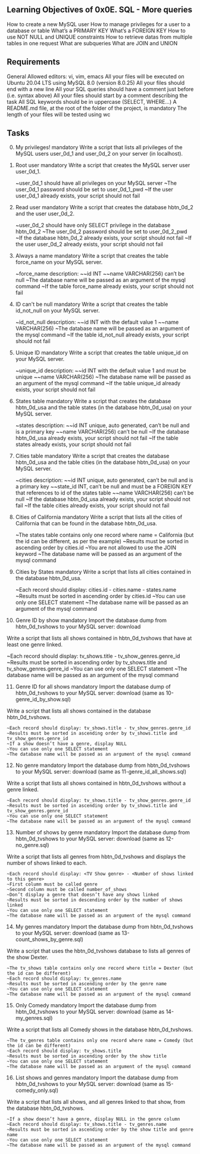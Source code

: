 Learning Objectives of 0x0E. SQL - More queries
------------------------------------------------
How to create a new MySQL user
How to manage privileges for a user to a database or table
What’s a PRIMARY KEY
What’s a FOREIGN KEY
How to use NOT NULL and UNIQUE constraints
How to retrieve datas from multiple tables in one request
What are subqueries
What are JOIN and UNION

Requirements
------------
General
Allowed editors: vi, vim, emacs
All your files will be executed on Ubuntu 20.04 LTS using MySQL 8.0 (version 8.0.25)
All your files should end with a new line
All your SQL queries should have a comment just before (i.e. syntax above)
All your files should start by a comment describing the task
All SQL keywords should be in uppercase (SELECT, WHERE…)
A README.md file, at the root of the folder of the project, is mandatory
The length of your files will be tested using wc

Tasks
---------
0. My privileges!
mandatory
Write a script that lists all privileges of the MySQL users user_0d_1 and user_0d_2 on your server (in localhost).

1. Root user
mandatory
Write a script that creates the MySQL server user user_0d_1.

	~user_0d_1 should have all privileges on your MySQL server
	~The user_0d_1 password should be set to user_0d_1_pwd
	~If the user user_0d_1 already exists, your script should not fail

2. Read user
mandatory
Write a script that creates the database hbtn_0d_2 and the user user_0d_2.

	~user_0d_2 should have only SELECT privilege in the database hbtn_0d_2
	~The user_0d_2 password should be set to user_0d_2_pwd
	~If the database hbtn_0d_2 already exists, your script should not fail
	~If the user user_0d_2 already exists, your script should not fail

3. Always a name
mandatory
Write a script that creates the table force_name on your MySQL server.

	~force_name description:
		~~id INT
		~~name VARCHAR(256) can’t be null
	~The database name will be passed as an argument of the mysql command
	~If the table force_name already exists, your script should not fail

4. ID can't be null
mandatory
Write a script that creates the table id_not_null on your MySQL server.

	~id_not_null description:
		~~id INT with the default value 1
		~~name VARCHAR(256)
	~The database name will be passed as an argument of the mysql command
	~If the table id_not_null already exists, your script should not fail

5. Unique ID
mandatory
Write a script that creates the table unique_id on your MySQL server.

	~unique_id description:
		~~id INT with the default value 1 and must be unique
		~~name VARCHAR(256)
	~The database name will be passed as an argument of the mysql command
	~If the table unique_id already exists, your script should not fail

6. States table
mandatory
Write a script that creates the database hbtn_0d_usa and the table states (in the database hbtn_0d_usa) on your MySQL server.

	~states description:
		~~id INT unique, auto generated, can’t be null and is a primary key
		~~name VARCHAR(256) can’t be null
	~If the database hbtn_0d_usa already exists, your script should not fail
	~If the table states already exists, your script should not fail

7. Cities table
mandatory
Write a script that creates the database hbtn_0d_usa and the table cities (in the database hbtn_0d_usa) on your MySQL server.

	~cities description:
		~~id INT unique, auto generated, can’t be null and is a primary key
		~~state_id INT, can’t be null and must be a FOREIGN KEY that references to id of the states table
		~~name VARCHAR(256) can’t be null
	~If the database hbtn_0d_usa already exists, your script should not fail
	~If the table cities already exists, your script should not fail

8. Cities of California
mandatory
Write a script that lists all the cities of California that can be found in the database hbtn_0d_usa.

	~The states table contains only one record where name = California (but the id can be different, as per the example)
	~Results must be sorted in ascending order by cities.id
	~You are not allowed to use the JOIN keyword
	~The database name will be passed as an argument of the mysql command

9. Cities by States
mandatory
Write a script that lists all cities contained in the database hbtn_0d_usa.

	~Each record should display: cities.id - cities.name - states.name
	~Results must be sorted in ascending order by cities.id
	~You can use only one SELECT statement
	~The database name will be passed as an argument of the mysql command

10. Genre ID by show
mandatory
Import the database dump from hbtn_0d_tvshows to your MySQL server: download

Write a script that lists all shows contained in hbtn_0d_tvshows that have at least one genre linked.

~Each record should display: tv_shows.title - tv_show_genres.genre_id
~Results must be sorted in ascending order by tv_shows.title and tv_show_genres.genre_id
~You can use only one SELECT statement
~The database name will be passed as an argument of the mysql command

11. Genre ID for all shows
mandatory
Import the database dump of hbtn_0d_tvshows to your MySQL server: download (same as 10-genre_id_by_show.sql)

Write a script that lists all shows contained in the database hbtn_0d_tvshows.

	~Each record should display: tv_shows.title - tv_show_genres.genre_id
	~Results must be sorted in ascending order by tv_shows.title and tv_show_genres.genre_id
	~If a show doesn’t have a genre, display NULL
	~You can use only one SELECT statement
	~The database name will be passed as an argument of the mysql command

12. No genre
mandatory
Import the database dump from hbtn_0d_tvshows to your MySQL server: download (same as 11-genre_id_all_shows.sql)

Write a script that lists all shows contained in hbtn_0d_tvshows without a genre linked.

	~Each record should display: tv_shows.title - tv_show_genres.genre_id
	~Results must be sorted in ascending order by tv_shows.title and tv_show_genres.genre_id
	~You can use only one SELECT statement
	~The database name will be passed as an argument of the mysql command

13. Number of shows by genre
mandatory
Import the database dump from hbtn_0d_tvshows to your MySQL server: download (same as 12-no_genre.sql)

Write a script that lists all genres from hbtn_0d_tvshows and displays the number of shows linked to each.

	~Each record should display: <TV Show genre> - <Number of shows linked to this genre>
	~First column must be called genre
	~Second column must be called number_of_shows
	~Don’t display a genre that doesn’t have any shows linked
	~Results must be sorted in descending order by the number of shows linked
	~You can use only one SELECT statement
	~The database name will be passed as an argument of the mysql command

14. My genres
mandatory
Import the database dump from hbtn_0d_tvshows to your MySQL server: download (same as 13-count_shows_by_genre.sql)

Write a script that uses the hbtn_0d_tvshows database to lists all genres of the show Dexter.

	~The tv_shows table contains only one record where title = Dexter (but the id can be different)
	~Each record should display: tv_genres.name
	~Results must be sorted in ascending order by the genre name
	~You can use only one SELECT statement
	~The database name will be passed as an argument of the mysql command

15. Only Comedy
mandatory
Import the database dump from hbtn_0d_tvshows to your MySQL server: download (same as 14-my_genres.sql)

Write a script that lists all Comedy shows in the database hbtn_0d_tvshows.

	~The tv_genres table contains only one record where name = Comedy (but the id can be different)
	~Each record should display: tv_shows.title
	~Results must be sorted in ascending order by the show title
	~You can use only one SELECT statement
	~The database name will be passed as an argument of the mysql command

16. List shows and genres
mandatory
Import the database dump from hbtn_0d_tvshows to your MySQL server: download (same as 15-comedy_only.sql)

Write a script that lists all shows, and all genres linked to that show, from the database hbtn_0d_tvshows.

	~If a show doesn’t have a genre, display NULL in the genre column
	~Each record should display: tv_shows.title - tv_genres.name
	~Results must be sorted in ascending order by the show title and genre name
	~You can use only one SELECT statement
	~The database name will be passed as an argument of the mysql command


